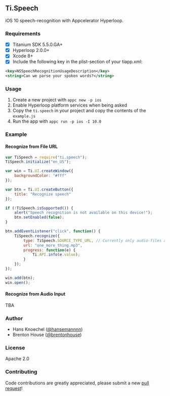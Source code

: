 Ti.Speech
---
iOS 10 speech-recognition with Appcelerator Hyperloop.

### Requirements
- [x] Titanium SDK 5.5.0.GA+
- [x] Hyperloop 2.0.0+
- [x] Xcode 8+
- [x] Include the following key in the plist-section of your tiapp.xml:
```xml
<key>NSSpeechRecognitionUsageDescription</key>
<string>Can we parse your spoken words?</string>
```

### Usage
1. Create a new project with `appc new -p ios`
2. Enable Hyperloop platform services when being asked
3. Copy the `ti.speech` in your project and copy the contents of the `example.js`
4. Run the app with `appc run -p ios -I 10.0`

### Example

#### Recognize from File URL
```js 
var TiSpeech = require("ti.speech");
TiSpeech.initialize("en_US");

var win = Ti.UI.createWindow({
    backgroundColor: "#fff"
});

var btn = Ti.UI.createButton({
    title: "Recognize speech"
});

if (!TiSpeech.isSupported()) {
    alert("Speech recognition is not available on this device!");
    btn.setEnabled(false);
}

btn.addEventListener("click", function() {
    TiSpeech.recognize({
        type: TiSpeech.SOURCE_TYPE_URL, // Currently only audio-files are supported
        url: "one_more_thing.mp3",
        progress: function(e) {
            Ti.API.info(e.value);
        }
    });
});

win.add(btn);
win.open();
```

#### Recognize from Audio Input
TBA

### Author
* Hans Knoechel ([@hansemannnn](https://twitter.com/hansemannnn))
* Brenton House ([@brentonhouse](https://twitter.com/brentonhouse))

### License
Apache 2.0

### Contributing
Code contributions are greatly appreciated, please submit a new [pull request](https://github.com/hyperloop-modules/ti.speech/pull/new/master)!
